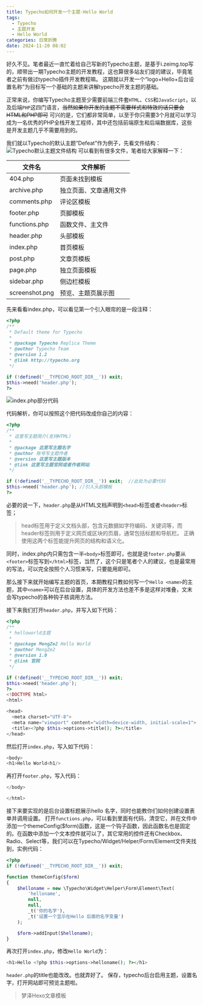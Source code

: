 ```yaml
---
title: Typecho如何开发一个主题-Hello World
tags:
  - Typecho
  - 主题开发
  - Hello World
categories: 日常折腾
date: 2024-11-20 08:02
---
```


好久不见。笔者最近一直忙着给自己写新的Typecho主题，是基于i.zeimg.top写的，顺带出一期Typecho主题的开发教程，这也算很多站友们提的建议，毕竟笔者之前有做过typecho插件开发教程嘛。
这期就以开发一个“logo+Hello+后台设置名称”为目标写一个基础的主题来讲解typecho开发主题的基础。

正常来说，你编写Typecho主题至少需要前端三件套`HTML`、`CSS`和`JavaScript`，以及后端`PHP`这四门语言，~~当然如果你开发的主题不需要样式和特效的话只要会HTML和PHP即可~~
可兴的是，它们都非常简单，以至于你只需要3个月就可以学习成为一名优秀的PHP全栈开发工程师，其中还包括前端原生和后端数据库，这些是开发主题几乎不需要用到的。

我们就以Typecho的默认主题“Defeat”作为例子，先看文件结构：
![Typecho默认主题文件结构](https://s2.loli.net/2024/11/19/GR41cEVh972ebdv.png)
可以看到有很多文件，笔者给大家解释一下：

| 文件名 | 文件解析 |
|--------------|-------------|
| 404.php | 页面未找到模板 |
| archive.php | 独立页面、文章通用文件 |
| comments.php | 评论区模板 |
| footer.php | 页脚模板 |
| functions.php | 函数文件、主文件 |
| header.php | 头部模板 |
| index.php | 首页模板 |
| post.php | 文章页模板 |
| page.php | 独立页面模板 |
| sidebar.php | 侧边栏模板 |
| screenshot.png | 预览、主题页展示图 |

先来看看index.php，可以看见第一个引入眼帘的是一段注释：
```PHP
<?php
/**
 * Default theme for Typecho
 *
 * @package Typecho Replica Theme
 * @author Typecho Team
 * @version 1.2
 * @link http://typecho.org
 */

if (!defined('__TYPECHO_ROOT_DIR__')) exit;
$this->need('header.php');
?>
```
![index.php部分代码](https://s2.loli.net/2024/11/20/tcWEbon9CT4IplM.png)

代码解析，你可以按照这个把代码改成你自己的内容：
```PHP
<?php
/**
 * 这里写主题简介(支持HTML)
 *
 * @package 这里写主题名字
 * @author 账号写主题作者
 * @version 这里写主题版本
 * @link 这里写主题官网或者作者网站
 */

if (!defined('__TYPECHO_ROOT_DIR__')) exit;  //此处为必要代码
$this->need('header.php'); //引入头部模板
?>
```
必要的说一下，`header.php`是从HTML文档声明到`<head>`标签或者`<header>`标签；
> head标签用于定义文档头部，包含元数据如字符编码、关键词等，而header标签则用于定义网页或区块的页眉，通常包括标题和导航栏。 正确使用这两个标签能提升网页的结构和语义化。

同时，index.php内只需包含一半`<body>`标签即可，也就是说`footer.php`要从`<footer>`标签写到`</html>`标签，当然了，这个只是笔者个人的建议，也是最常用的写法，可以完全按照个人习惯来写，只要能用即可。

那么接下来就开始编写主题的首页，本期教程只教如何写一个`Hello <name>`的主题，其中`<name>`可以在后台设置，具体的开发方法也差不多是这样对堆叠，文末会写typecho的各种钩子核调用方法。

接下来我们打开`header.php`，并写入如下代码：
```PHP
<?php
/**
 * helloworld主题
 *
 * @package MengZe2 Hello World
 * @author MengZe2
 * @version 1.0
 * @link 官网
 */

if (!defined('__TYPECHO_ROOT_DIR__')) exit;
$this->need('header.php');
?>
<!DOCTYPE html>
<html>

<head>
  <meta charset="UTF-8">
  <meta name="viewport" content="width=device-width, initial-scale=1">
  <title><?php $this->options->title(); ?></title>
</head>
```
然后打开`index.php`，写入如下代码：
```PHP
<body>
<h1>Hello World<h1/>
```
再打开`footer.php`，写入代码：
```PHP
</body>

</html>
```
接下来要实现的是后台设置标题展示hello 名字，同时也能教你们如何创建设置表单并调用设置。
打开`functions.php`，可以看到里面有代码，清空它，并在文件中添加一个themeConfig($form)函数，这是一个钩子函数，因此函数名也是固定的。在函数中添加一个文本控件就可以了，其它常用的控件还有Checkbox、Radio、Select等，我们可以在Typecho/Widget/Helper/Form/Element文件夹找到，实例代码：
```PHP
<?php
if (!defined('__TYPECHO_ROOT_DIR__')) exit;

function themeConfig($form)
{
    $helloname = new \Typecho\Widget\Helper\Form\Element\Text(
        'helloname',
        null,
        null,
        _t('你的名字'),
        _t('设置一个显示在Hello 后面的名字变量')
    );

    $form->addInput($helloname);
}
```
再次打开`index.php`，修改`Hello World`为：
```PHP
<h1>Hello <?php $this->options->helloname(); ?></h1>
```
`header.php`的title也能改改。也就弄好了。
保存，typecho后台启用主题，设置名字，打开网站即可预览主题啦。

> 梦泽Hexo文章模板